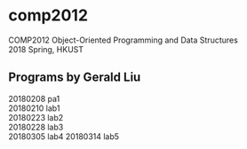 # comp2012

COMP2012	Object-Oriented Programming and Data Structures  
2018 Spring, HKUST

## Programs by Gerald Liu

20180208	pa1  
20180210	lab1  
20180223	lab2  
20180228	lab3  
20180305	lab4
20180314  lab5
